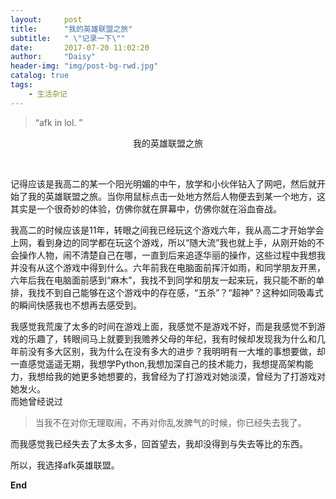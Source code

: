 ```yaml
---
layout:     post
title:      "我的英雄联盟之旅"
subtitle:   " \"记录一下\""
date:       2017-07-20 11:02:20
author:     "Daisy"
header-img: "img/post-bg-rwd.jpg"
catalog: true
tags:
    - 生活杂记
---
```


> “afk in lol. ”

<p align="center">我的英雄联盟之旅</p><br>
	
   记得应该是我高二的某一个阳光明媚的中午，放学和小伙伴钻入了网吧，然后就开始了我的英雄联盟之旅。当你用鼠标点击一处地方然后人物便去到某一个地方，这其实是一个很奇妙的体验，仿佛你就在屏幕中，仿佛你就在浴血奋战。

   我高二的时候应该是11年，转眼之间我已经玩这个游戏六年，我从高二才开始学会上网，看到身边的同学都在玩这个游戏，所以“随大流”我也就上手，从刚开始的不会操作人物，闹不清楚自己在哪，一直到后来追逐华丽的操作，这些过程中我想我并没有从这个游戏中得到什么。六年前我在电脑面前挥汗如雨，和同学朋友开黑，六年后我在电脑面前感到“麻木”，我找不到同学和朋友一起来玩，我只能不断的单排，我找不到自己能够在这个游戏中的存在感，“五杀”？“超神”？这种如同吸毒式的瞬间快感我也不想再去感受到。

   我感觉我荒废了太多的时间在游戏上面，我感觉不是游戏不好，而是我感觉不到游戏的乐趣了，转眼间马上就要到我赡养父母的年纪，我有时候却发现我为什么和几年前没有多大区别，我为什么在没有多大的进步？我明明有一大堆的事想要做，却一直感觉遥遥无期，我想学Python,我想加深自己的技术能力，我想提高架构能力，我想给我的她更多她想要的，我曾经为了打游戏对她淡漠，曾经为了打游戏对她发火。<br>而她曾经说过
> 当我不在对你无理取闹，不再对你乱发脾气的时候，你已经失去我了。

   而我感觉我已经失去了太多太多，回首望去，我却没得到与失去等比的东西。

   所以，我选择afk英雄联盟。

   **End**





